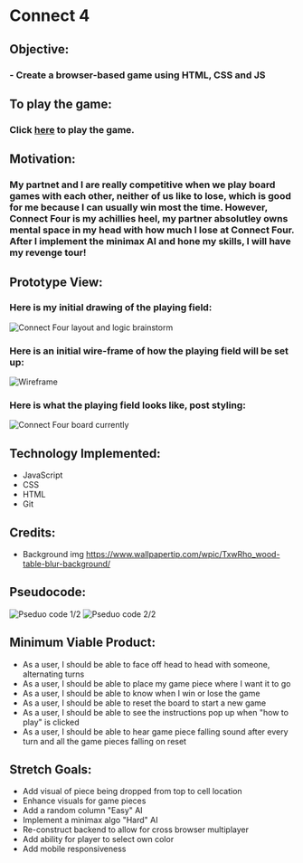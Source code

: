 # Connect 4 
##
## Objective:
### - Create a browser-based game using HTML, CSS and JS
##
##
##
## To play the game:
### Click [here](http://connect-4-online.surge.sh) to play the game.
##
##
## Motivation:
### My partnet and I are really competitive when we play board games with each other, neither of us like to lose, which is good for me because I can usually win most the time. However, Connect Four is my achillies heel, my partner absolutley owns mental space in my head with how much I lose at Connect Four. After I implement the minimax AI and hone my skills, I will have my revenge tour! 
## Prototype View:
### Here is my initial drawing of the playing field:
![Connect Four layout and logic brainstorm](images/hand-connect4.jpg)
### Here is an initial wire-frame of how the playing field will be set up:
![Wireframe](images/wire-connect4.jpg)
### Here is what the playing field looks like, post styling:
![Connect Four board currently](images/hand-connect4.jpg)
## Technology Implemented:
- JavaScript
- CSS
- HTML
- Git 

## Credits:
- Background img https://www.wallpapertip.com/wpic/TxwRho_wood-table-blur-background/

## Pseudocode:
![Pseduo code 1/2](images/pseudo1.png)
![Pseduo code 2/2](images/pseudo2.png)


## Minimum Viable Product:
- As a user, I should be able to face off head to head with someone, alternating turns
- As a user, I should be able to place my game piece where I want it to go
- As a user, I should be able to know when I win or lose the game
- As a user, I should be able to reset the board to start a new game
- As a user, I should be able to see the instructions pop up when "how to play" is clicked
- As a user, I should be able to hear game piece falling sound after every turn and all the game pieces falling on reset

## Stretch Goals:
- Add visual of piece being dropped from top to cell location
- Enhance visuals for game pieces
- Add a random column "Easy" AI 
- Implement a minimax algo "Hard" AI 
- Re-construct backend to allow for cross browser multiplayer
- Add ability for player to select own color 
- Add mobile responsiveness